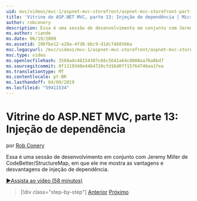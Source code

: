 ```yaml
---
uid: mvc/videos/mvc-1/aspnet-mvc-storefront/aspnet-mvc-storefront-part-13-dependency-injection
title: 'Vitrine do ASP.NET MVC, parte 13: Injeção de dependência | Microsoft Docs'
author: robconery
description: Essa é uma sessão de desenvolvimento em conjunto com Jeremy Miller de CodeBetter/StructureMap, em que ele me mostra as vantagens e desvantagens de injeção de dependência.
ms.author: riande
ms.date: 06/19/2008
ms.assetid: 296fbe12-a28a-4fd8-bbc9-d1dc7468566a
msc.legacyurl: /mvc/videos/mvc-1/aspnet-mvc-storefront/aspnet-mvc-storefront-part-13-dependency-injection
msc.type: video
ms.openlocfilehash: 3560adc48154307c66c5641a64c8008aa76a8bd7
ms.sourcegitcommit: 0f1119340e4464720cfd16d0ff15764746ea1fea
ms.translationtype: MT
ms.contentlocale: pt-BR
ms.lasthandoff: 04/09/2019
ms.locfileid: "59411534"
---
```

# <a name="aspnet-mvc-storefront-part-13-dependency-injection"></a>Vitrine do ASP.NET MVC, parte 13: Injeção de dependência

por [Rob Conery](https://github.com/robconery)

Essa é uma sessão de desenvolvimento em conjunto com Jeremy Miller de CodeBetter/StructureMap, em que ele me mostra as vantagens e desvantagens de injeção de dependência.

[&#9654;Assista ao vídeo (58 minutos)](https://channel9.msdn.com/Blogs/ASP-NET-Site-Videos/aspnet-mvc-storefront-part-13-dependency-injection)

> [!div class="step-by-step"]
> [Anterior](aspnet-mvc-storefront-part-12-mocking.md)
> [Próximo](aspnet-mvc-storefront-part-14-rich-client-interaction.md)
